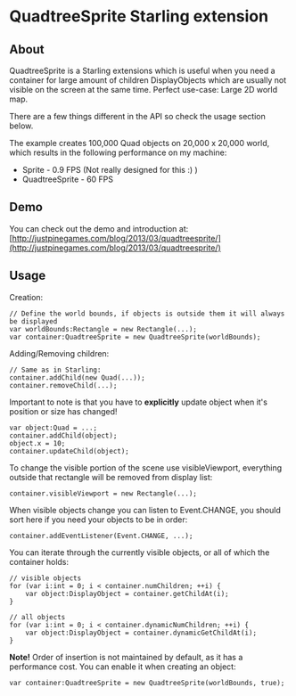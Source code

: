 # QuadtreeSprite Starling extension

## About
QuadtreeSprite is a Starling extensions which is useful when you need a container for large amount of children DisplayObjects which are usually not visible on the screen at the same time. Perfect use-case: Large 2D world map.

There are a few things different in the API so check the usage section below.

The example creates 100,000 Quad objects on 20,000 x 20,000 world, which results in the following performance on my machine:
* Sprite - 0.9 FPS (Not really designed for this :) )
* QuadtreeSprite - 60 FPS

## Demo

You can check out the demo and introduction at:
[http://justpinegames.com/blog/2013/03/quadtreesprite/](http://justpinegames.com/blog/2013/03/quadtreesprite/)

## Usage

Creation:

    // Define the world bounds, if objects is outside them it will always be displayed
    var worldBounds:Rectangle = new Rectangle(...);
    var container:QuadtreeSprite = new QuadtreeSprite(worldBounds);

Adding/Removing children:

    // Same as in Starling:
    container.addChild(new Quad(...));
    container.removeChild(...);

Important to note is that you have to **explicitly** update object when it's position or size has changed!

    var object:Quad = ...;
    container.addChild(object);
    object.x = 10;
    container.updateChild(object);

To change the visible portion of the scene use visibleViewport, everything outside that rectangle will be removed from display list:

    container.visibleViewport = new Rectangle(...);

When visible objects change you can listen to Event.CHANGE, you should sort here if you need your objects to be in order:

    container.addEventListener(Event.CHANGE, ...);

You can iterate through the currently visible objects, or all of which the container holds:

    // visible objects
    for (var i:int = 0; i < container.numChildren; ++i) {
        var object:DisplayObject = container.getChildAt(i);
    }

    // all objects
    for (var i:int = 0; i < container.dynamicNumChildren; ++i) {
        var object:DisplayObject = container.dynamicGetChildAt(i);
    }

**Note!** Order of insertion is not maintained by default, as it has a performance cost. You can enable it when creating an object:

    var container:QuadtreeSprite = new QuadtreeSprite(worldBounds, true);
